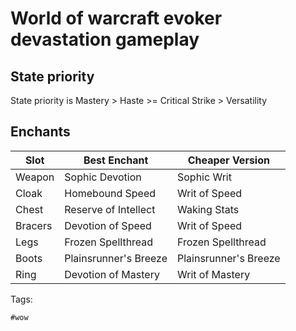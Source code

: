 # World of warcraft evoker devastation gameplay

## State priority

State priority is Mastery > Haste >= Critical Strike > Versatility

## Enchants

| Slot    | Best Enchant          | Cheaper Version       |
| ------- | --------------------- | --------------------- |
| Weapon  | Sophic Devotion       | Sophic Writ           |
| Cloak   | Homebound Speed       | Writ of Speed         |
| Chest   | Reserve of Intellect  | Waking Stats          |
| Bracers | Devotion of Speed     | Writ of Speed         |
| Legs    | Frozen Spellthread    | Frozen Spellthread    |
| Boots   | Plainsrunner's Breeze | Plainsrunner's Breeze |
| Ring    | Devotion of Mastery   | Writ of Mastery       |

[devestation]: https://www.wowhead.com/guide/classes/evoker/devastation/overview-pve-dps

Tags:

    #wow


